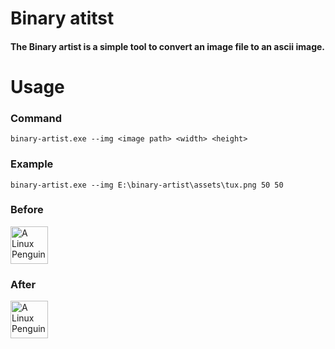# Binary atitst
#### The Binary artist is a simple tool to convert an image file to an ascii image.

# Usage

### Command
```binary-artist.exe --img <image path> <width> <height>```

### Example
```binary-artist.exe --img E:\binary-artist\assets\tux.png 50 50```

### Before
<img src="assets/Tux.png" alt="A Linux Penguin" width="60" height="60">

### After
<img src="assets/ascii_tux.png" alt="A Linux Penguin" width="60" height="60">

